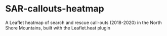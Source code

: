 # SAR-callouts-heatmap
A Leaflet heatmap of search and rescue call-outs (2018-2020) in the North Shore Mountains, built with the Leaflet.heat plugin
